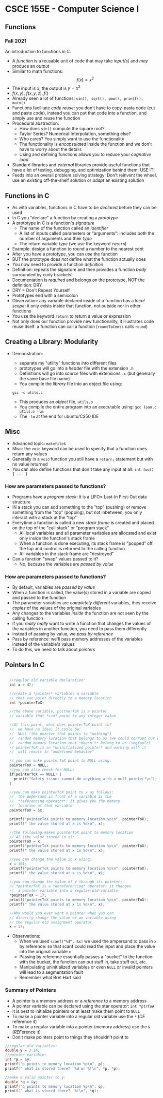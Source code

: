 
# CSCE 155E - Computer Science I
## Functions
### Fall 2021

An introduction to functions in C.

* A *function* is a reusable unit of code that may take *input(s)* and *may* produce an *output*
* Similar to math functions:
  $$f(x) = x^2$$
* The input is $x$, the output is $y = x^2$
* $f(x,y)$, $f(x, y, z), f()$
* Already seen a lot of functions: `sin(), sqrt(), pow(), printf(), main()`
* Functions facilitate *code reuse*: you don't have to copy-pasta code (cut and paste code), instead you can put that code into a function, and simply use and reuse the function
* Procedural abstraction:
  * How does `sin()` compute the square root?
  * Taylor Series?  Numerical Interpolation, something else?
  * Who cares?  You simply want to use the functionality
  * The functionality is *encapsulated* inside the function and we don't have to worry about the details
  * Using and defining functions allows you to reduce your *cognative load*
* Standard libraries and *external* libraries provide useful functions that have a lot of testing, debugging, and optimization behind them: USE IT!
* Feeds into an overall problem solving strategy: Don't reinvent the wheel, use an *existing* off-the-shelf solution or *adapt* an existing solution

## Functions in C

* As with variables, functions in C have to be *declared* before they can be used
* In C you "declare" a function by creating a *prototype*
* A prototype in C is a function's *signature*
  * The name of the function called an *identifier*
  * A list of inputs called parameters or "arguments": includes both the number of arguments and their *type*
  * The return variable *type* (we use the keyword `return`)
* Example: design a function to round a number to the nearest cent
* After you have a prototype, you can *use* the function
* BUT the prototype does *not* define what the function actually does
* You now need to provide a function *definition*
* Definition: repeats the signature and then provides a function *body* surrounded by curly brackets!
* Documentation is *required* and belongs on the prototype, NOT the definition: DRY
* DRY = Don't Repeat Yourself
* Prototypes end with a semicolon
* Observation: any variable declared inside of a function has a *local scope*: it only exists inside that function, not outside nor in other functions
* You use the keyword `return` to return a value or expression
* Not only does our function provide new functionality, it illustrates code reuse itself: a function can call a function (`roundToCents` calls `round`)

## Creating a Library: Modularity

* Demonstration:
  * separate my "utility" functions into different files
  * prototypes will go into a *header* file with the extension `.h`
  * Definitions will go into *source* files with extensions `.c` (but generally the same base file name)
  * You compile the *library* file into an object file using:

  `gcc -c utils.c`
  * This produces an *object* file, `utils.o`
  * You compile the entire program into an executable using:
  `gcc loan.c utils.o -lm`
  * The `-lm` at the end for ubuntu/CS50 IDE

## Misc

* Advanced topic: `makefile`s
* Misc: the `void` keyword can be used to specify that a function does return any values
* Generally in a `void` function you still have a `return;` statement but with no value returned
* You can also define functions that don't take any input at all: `int foo() { ... }`

### How are parameters passed to functions?

* Programs have a *program stack*: it is a LIFO= Last-In First-Out data structure
* IN a stack you can add something to the "top" (pushing) or remove something from the "top" (popping), but not inbetween; you only interact with a stack at the "top"
* Everytime a function is called a new *stack frame* is created and placed on the top of the "call stack" or "program stack"
  * All local variables and all parameter variables are allocated and exist only inside the function's stack frame
  * When a function is done executing, its stack frame is "popped" off the top and control is returned to the calling function
  * All variables in the stack frame are "destroyed"
* Can a function "swap" values passed to it?
  * No, because the variables are *passed by value*

### How are parameters passed to functions?

* By default, variables are *passed by value*
* When a function is called, the value(s) stored in a variable are copied and passed to the function
* The parameter variables are *completely different* variables, they receive *copies* of the values of the original variables
* Any changes to the variables *inside* the function are not seen by the calling function
* If you *really really* want to write a function that changes the values of the variables in another function, you need to pass them differently
* Instead of passing by value, we *pass by reference*
* Pass by reference: we'll pass memory addresses of the variables instead of the variable's values
* To do this, we need to talk about *pointers*

## Pointers In C

```c

  //regular old variable declaration:
  int x = 42;

  //create a *pointer* variable: a variable
  // that can point directly to a memory location
  int *pointerToX;

  //the above variable, poitnerToX is a pointer
  // variable that *can* point to any integer value

  //At this point, what does pointerToX point to?
  //  we have no idea; it could be:
  //  NULL (the pointer that points to "nothing")
  //  random memory location that belongs to us (we could corrupt our own memory
  //  random memory location that *doesn't* belong to us (segfault)
  // pointerToX is an *uninitialized pointer* and working with it
  //  will result in "undefined behavior"

  // you can make pointerToX point to NULL using:
  pointerToX = NULL;
  //you can also check for NULL:
  if(pointerToX == NULL) {
    printf("Safety issue: cannot do anything with a null pointer!\n");
  }

  //you can make pointerToX point to x as follows:
  //  the ampersand in front of a variable is the
  //  *referencing operator*: it gives you the memory
  //  location of that variable
  pointerToX = &x;

  printf("pointerToX points to memory location %p\n", pointerToX);
  printf(" the value stored at x is %d\n", x);

  //the following makes pointerToX point to memory location
  // 42 (the value stored in x):
  pointerToX = x;
  printf("pointerToX points to memory location %p\n", pointerToX);
  printf(" the value stored at x is %d\n", x);

  //you can change the value in x using:
  x = 101;
  printf("pointerToX points to memory location %p\n", pointerToX);
  printf(" the value stored at x is %d\n", x);

  //you can change the value of x through its pointer:
  // *pointerToX is a *dereferencing* operator: it changes
  //  a pointer variable into a regular-old-variable
  *pointerToX = 17;
  printf("pointerToX points to memory location %p\n", pointerToX);
  printf(" the value stored at x is %d\n", x);

  //Why would you ever want a pointer when you can
  // directly change the value of an variable using
  // the regular old assignment operator
  x = 17;

```

* Observations:
  * When we used `scanf("%d", &x)` we used the ampersand to pass in `x` by reference: so that scanf could read the input and place the value into the original variable `x`
  * Passing by reference essentially passes a "bucket" to the function: with the bucket, the function can put stuff in, take stuff out, etc.
  * Manipulating uninitialized variables or even `NULL` or invalid pointers will lead to a segmentation fault
  * Remember what Bret Hart said


### Summary of Pointers

  * A pointer is a memory address or a *reference* to a memory address
  * A pointer variable can be declared using the star operator: `int *ptrToA`
  * It is best to initialize pointers or at least make them point to `NULL`
  * To make a pointer variable into a regular old variable use the `*` (*DE* reference it)
  * To make a regular variable into a pointer (memory address) use the `&` (*REF*erence it)
  * Don't make pointers point to things they shouldn't point to

```c
//regular old variables:
double y = 3.14;
//pointer variable:
int *p = &y;
printf("p points to memory location %p\n", p);
printf(" what is stored there?  %d or %f\n", *p, *p);

//make a valid pointer to y:
double *q = &y;
printf("q points to memory location %p\n", q);
printf(" what is stored there?  %f\n", *q);
```

```text





```

